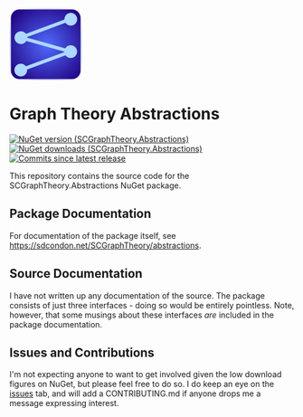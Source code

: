 ![SCGraphTheory Icon](src/Abstractions/_PackageFiles/SCGraphTheoryIcon.png)

# Graph Theory Abstractions

[![NuGet version (SCGraphTheory.Abstractions)](https://img.shields.io/nuget/v/SCGraphTheory.Abstractions.svg?style=flat-square)](https://www.nuget.org/packages/SCGraphTheory.Abstractions/) 
[![NuGet downloads (SCGraphTheory.Abstractions)](https://img.shields.io/nuget/dt/SCGraphTheory.Abstractions.svg?style=flat-square)](https://www.nuget.org/packages/SCGraphTheory.Abstractions/) 
[![Commits since latest release](https://img.shields.io/github/commits-since/sdcondon/SCGraphTheory.Abstractions/latest?style=flat-square)](https://github.com/sdcondon/SCGraphTheory.Abstractions/compare/1.0.9...main)

This repository contains the source code for the SCGraphTheory.Abstractions NuGet package.

## Package Documentation

For documentation of the package itself, see https://sdcondon.net/SCGraphTheory/abstractions.

## Source Documentation

I have not written up any documentation of the source. The package consists of just three interfaces - doing so would be entirely pointless.
Note, however, that some musings about these interfaces *are* included in the package documentation.

## Issues and Contributions

I'm not expecting anyone to want to get involved given the low download figures on NuGet, but please feel free to do so.
I do keep an eye on the [issues](https://github.com/sdcondon/SCGraphTheory.Abstractions/issues) tab, and will add a CONTRIBUTING.md if anyone drops me a message expressing interest.
